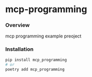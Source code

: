 # mcp-programming

### Overview

mcp programming example preoject

### Installation

```bash
pip install mcp_programming
# or
poetry add mcp_programming
